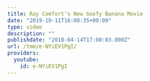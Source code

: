 ```yaml
---
title: Ray Comfort's New Goofy Banana Movie
date: "2019-10-11T16:08:35+08:00"
type: video
description: ""
publishdate: "2018-04-14T17:00:03.000Z"
url: /tmm/e-NYiEV1PgI/
providers:
  youtube:
    id: e-NYiEV1PgI
---
```

